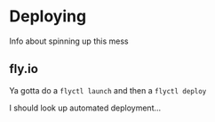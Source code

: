 # Deploying 
Info about spinning up this mess

## fly.io

Ya gotta do a `flyctl launch` and then a `flyctl deploy`

I should look up automated deployment...